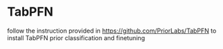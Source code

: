 # TabPFN

follow the instruction provided in https://github.com/PriorLabs/TabPFN to install TabPFN prior
classification and finetuning
